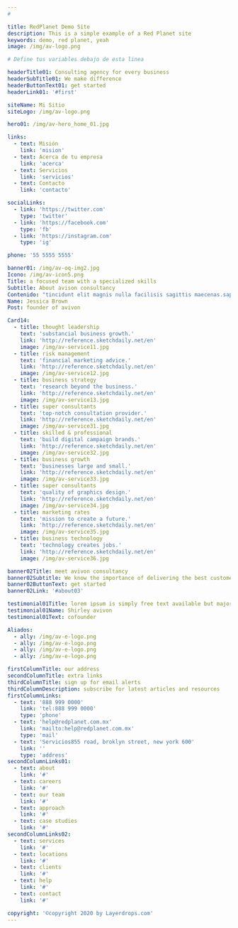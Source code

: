 ```yaml
---
#

title: RedPlanet Demo Site
description: This is a simple example of a Red Planet site
keywords: demo, red planet, yeah
image: /img/av-logo.png

# Define tus variables debajo de esta linea

headerTitle01: Consulting agency for every business
headerSubTitle01: We make difference
headerButtonText01: get started
headerLink01: '#first'

siteName: Mi Sitio
siteLogo: /img/av-logo.png

hero01: /img/av-hero_home_01.jpg

links:
  - text: Misión
    link: 'mision'
  - text: Acerca de tu empresa
    link: 'acerca'
  - text: Servicios
    link: 'servicios'
  - text: Contacto
    link: 'contacto'

socialLinks:
  - link: 'https://twitter.com'
    type: 'twitter'
  - link: 'https://facebook.com'
    type: 'fb'
  - link: 'https://instagram.com'
    type: 'ig'

phone: '55 5555 5555'

banner01: /img/av-oq-img2.jpg
Icono: /img/av-icon5.png
Title: a focused team with a specialized skills
Subtitle: About avison consultancy
Contenido: "tincidunt elit magnis nulla facilisis sagittis maecenas.sapien nunc amet ultrices, doloresi ipsum velit purus aliquet, massa fringilla leo orci. lorem ipsum dolors sit amet elit magni amet ultrices purus aliquet."
Name: Jessica Brown
Post: founder of avivon

Card14:
  - title: thought leadership
    text: 'substancial business growth.'
    link: 'http://reference.sketchdaily.net/en'
    image: /img/av-service11.jpg
  - title: risk management
    text: 'financial marketing advice.'
    link: 'http://reference.sketchdaily.net/en'
    image: /img/av-service12.jpg
  - title: business strategy
    text: 'research beyond the business.'
    link: 'http://reference.sketchdaily.net/en'
    image: /img/av-service13.jpg
  - title: super consultants
    text: 'top-notch consultation provider.'
    link: 'http://reference.sketchdaily.net/en'
    image: /img/av-service31.jpg
  - title: skilled & professional
    text: 'build digital campaign brands.'
    link: 'http://reference.sketchdaily.net/en'
    image: /img/av-service32.jpg
  - title: business growth
    text: 'businesses large and small.'
    link: 'http://reference.sketchdaily.net/en'
    image: /img/av-service33.jpg
  - title: super consultants
    text: 'quality of graphics design.'
    link: 'http://reference.sketchdaily.net/en'
    image: /img/av-service34.jpg
  - title: marketing rates
    text: 'mission to create a future.'
    link: 'http://reference.sketchdaily.net/en'
    image: /img/av-service35.jpg
  - title: business technology
    text: 'technology creates jobs.'
    link: 'http://reference.sketchdaily.net/en'
    image: /img/av-service36.jpg

banner02Title: meet avivon consultancy
banner02Subtitle: We know the importance of delivering the best customer experience.
banner02ButtonText: get started
banner02Link: '#about03'

testimonial01Title: lorem ipsum is simply free text available but majority have suffered.
testimonial01Name: Shirley avivon
testimonial01Text: cofounder

Aliados:
  - ally: /img/av-e-logo.png
  - ally: /img/av-e-logo.png
  - ally: /img/av-e-logo.png
  - ally: /img/av-e-logo.png

firstColumnTitle: our address
secondColumnTitle: extra links
thirdColumnTitle: sign up for email alerts
thirdColumnDescription: subscribe for latest articles and resources
firstColumnLinks:
  - text: '888 999 0000'
    link: 'tel:888 999 0000'
    type: 'phone'
  - text: 'help@redplanet.com.mx'
    link: 'mailto:help@redplanet.com.mx'
    type: 'mail'
  - text: 'Servicios855 road, broklyn street, new york 600'
    link: ''
    type: 'address'
secondColumnLinks01:
  - text: about
    link: '#'
  - text: careers
    link: '#'
  - text: our team
    link: '#'
  - text: approach
    link: '#'
  - text: case studies
    link: '#'
secondColumnLinks02:
  - text: services
    link: '#'
  - text: locations
    link: '#'
  - text: clients
    link: '#'
  - text: help
    link: '#'
  - text: contact
    link: '#'

copyright: '©copyright 2020 by Layerdrops.com'
---
```


<!-- Define tus componentes aquí-->
<div>
<navigation-01 :site-name="siteName" :site-logo="siteLogo" :links="links" :social-links="socialLinks" :phone="phone" body-classes="border-opacity-50 border-gray-500 fixed top-0 left-0 w-full"></navigation-01>
<header-01 id="header01" :title="headerTitle01" :sub-title="headerSubTitle01" :image="hero01" :button-text="headerButtonText01" :link="headerLink01" ></header-01>
<about-06 :image="banner01" :title="Title" :subtitle="Subtitle" :content="Contenido" :name="Name" :post="Post" :icon="Icono" ></about-06>
<service-14 :cards="Card14"></service-14>
<banner-02 id="banner02" :title="banner02Title" :subtitle="banner02Subtitle" :button-text="banner02ButtonText" :link="banner02Link" ></banner-02>
<testimonial-01 :title="testimonial01Title" :name="testimonial01Name" :text="testimonial01Text" ></testimonial-01>
<service-16 :cards="Aliados" ></service-16>
<footer-02 :first-column-title="firstColumnTitle" :second-column-title="secondColumnTitle" :third-column-title="thirdColumnTitle" :copyright="copyright" :third-column-description="thirdColumnDescription" :first-column-links="firstColumnLinks" :second-column-links01="secondColumnLinks01" :second-column-links02="secondColumnLinks02" :social-links="socialLinks" ></footer-02>
</div>
